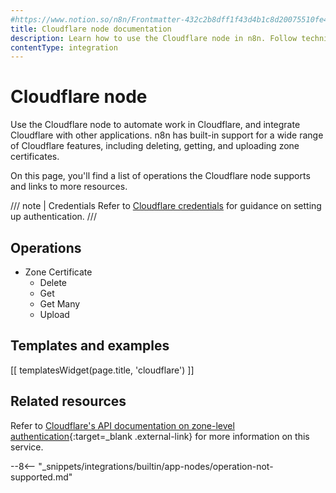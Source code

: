 ```yaml
---
#https://www.notion.so/n8n/Frontmatter-432c2b8dff1f43d4b1c8d20075510fe4
title: Cloudflare node documentation
description: Learn how to use the Cloudflare node in n8n. Follow technical documentation to integrate Cloudflare node into your workflows.
contentType: integration
---
```


# Cloudflare node

Use the Cloudflare node to automate work in Cloudflare, and integrate Cloudflare with other applications. n8n has built-in support for a wide range of Cloudflare features, including deleting, getting, and uploading zone certificates.

On this page, you'll find a list of operations the Cloudflare node supports and links to more resources.

/// note | Credentials
Refer to [Cloudflare  credentials](/integrations/builtin/credentials/cloudflare/) for guidance on setting up authentication. 
///

## Operations

* Zone Certificate
	* Delete
	* Get
	* Get Many
	* Upload

## Templates and examples

<!-- see https://www.notion.so/n8n/Pull-in-templates-for-the-integrations-pages-37c716837b804d30a33b47475f6e3780 -->
[[ templatesWidget(page.title, 'cloudflare') ]]

## Related resources

Refer to [Cloudflare's API documentation on zone-level authentication](https://api.cloudflare.com/#zone-level-authenticated-origin-pulls-properties){:target=_blank .external-link} for more information on this service.

--8<-- "_snippets/integrations/builtin/app-nodes/operation-not-supported.md"

